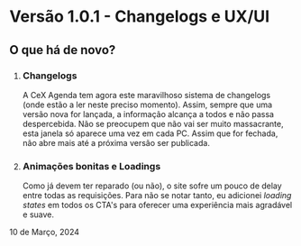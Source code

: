 # Versão 1.0.1 - Changelogs e UX/UI

## O que há de novo?

1. ### Changelogs

   A CeX Agenda tem agora este maravilhoso sistema de changelogs (onde estão a ler neste preciso momento). Assim, sempre que uma versão nova for lançada, a informação alcança a todos e não passa despercebida. Não se preocupem que não vai ser muito massacrante, esta janela só aparece uma vez em cada PC. Assim que for fechada, não abre mais até a próxima versão ser publicada.

2. ### Animações bonitas e Loadings

   Como já devem ter reparado (ou não), o site sofre um pouco de delay entre todas as requisições. Para não se notar tanto, eu adicionei _loading states_ em todos os CTA's para oferecer uma experiência mais agradável e suave.

<date>10 de Março, 2024</date>
